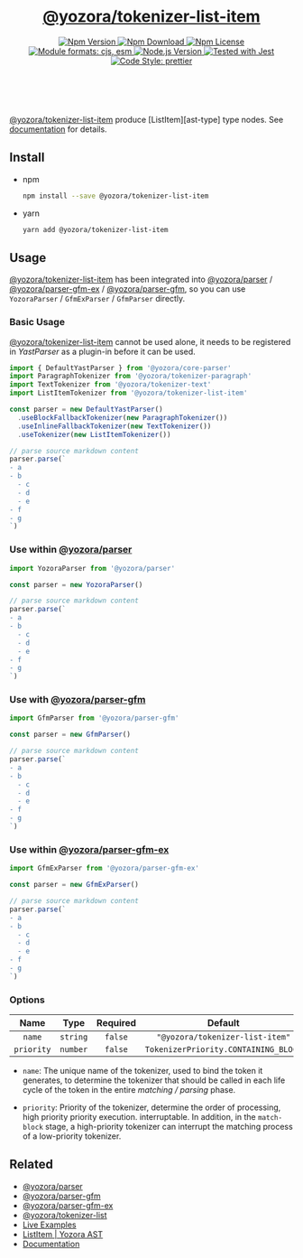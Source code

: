 <!-- :begin use tokenizer/banner -->

<header>
  <h1 align="center">
    <a href="https://github.com/guanghechen/yozora/tree/main/tokenizers/list-item#readme">@yozora/tokenizer-list-item</a>
  </h1>
  <div align="center">
    <a href="https://www.npmjs.com/package/@yozora/tokenizer-list-item">
      <img
        alt="Npm Version"
        src="https://img.shields.io/npm/v/@yozora/tokenizer-list-item.svg"
      />
    </a>
    <a href="https://www.npmjs.com/package/@yozora/tokenizer-list-item">
      <img
        alt="Npm Download"
        src="https://img.shields.io/npm/dm/@yozora/tokenizer-list-item.svg"
      />
    </a>
    <a href="https://www.npmjs.com/package/@yozora/tokenizer-list-item">
      <img
        alt="Npm License"
        src="https://img.shields.io/npm/l/@yozora/tokenizer-list-item.svg"
      />
    </a>
    <a href="#install">
      <img
        alt="Module formats: cjs, esm"
        src="https://img.shields.io/badge/module_formats-cjs%2C%20esm-green.svg"
      />
    </a>
    <a href="https://github.com/nodejs/node">
      <img
        alt="Node.js Version"
        src="https://img.shields.io/node/v/@yozora/tokenizer-list-item"
      />
    </a>
    <a href="https://github.com/facebook/jest">
      <img
        alt="Tested with Jest"
        src="https://img.shields.io/badge/tested_with-jest-9c465e.svg"
      />
    </a>
    <a href="https://github.com/prettier/prettier">
      <img
        alt="Code Style: prettier"
        src="https://img.shields.io/badge/code_style-prettier-ff69b4.svg?style=flat-square"
      />
    </a>
  </div>
</header>
<br/>

<!-- :end -->

[@yozora/tokenizer-list-item] produce [ListItem][ast-type] type nodes.
See [documentation][docpage] for details.

<!-- :begin use tokenizer/usage -->

## Install

* npm

  ```bash
  npm install --save @yozora/tokenizer-list-item
  ```

* yarn

  ```bash
  yarn add @yozora/tokenizer-list-item
  ```


## Usage

[@yozora/tokenizer-list-item][] has been integrated into [@yozora/parser][] / [@yozora/parser-gfm-ex][] / [@yozora/parser-gfm][],
so you can use `YozoraParser` / `GfmExParser` / `GfmParser` directly.

### Basic Usage

[@yozora/tokenizer-list-item][] cannot be used alone, it needs to be
registered in *YastParser* as a plugin-in before it can be used.

```typescript {4,9}
import { DefaultYastParser } from '@yozora/core-parser'
import ParagraphTokenizer from '@yozora/tokenizer-paragraph'
import TextTokenizer from '@yozora/tokenizer-text'
import ListItemTokenizer from '@yozora/tokenizer-list-item'

const parser = new DefaultYastParser()
  .useBlockFallbackTokenizer(new ParagraphTokenizer())
  .useInlineFallbackTokenizer(new TextTokenizer())
  .useTokenizer(new ListItemTokenizer())

// parse source markdown content
parser.parse(`
- a
- b
  - c
  - d
  - e
- f
- g
`)
```

### Use within [@yozora/parser][]

```typescript
import YozoraParser from '@yozora/parser'

const parser = new YozoraParser()

// parse source markdown content
parser.parse(`
- a
- b
  - c
  - d
  - e
- f
- g
`)
```

### Use with [@yozora/parser-gfm][]

```typescript
import GfmParser from '@yozora/parser-gfm'

const parser = new GfmParser()

// parse source markdown content
parser.parse(`
- a
- b
  - c
  - d
  - e
- f
- g
`)
```

### Use within [@yozora/parser-gfm-ex][]

```typescript
import GfmExParser from '@yozora/parser-gfm-ex'

const parser = new GfmExParser()

// parse source markdown content
parser.parse(`
- a
- b
  - c
  - d
  - e
- f
- g
`)
```

### Options

Name              | Type        | Required  | Default
:----------------:|:-----------:|:---------:|:--------------:
`name`            | `string`    | `false`   | `"@yozora/tokenizer-list-item"`
`priority`        | `number`    | `false`   | `TokenizerPriority.CONTAINING_BLOCK`

* `name`: The unique name of the tokenizer, used to bind the token it generates,
  to determine the tokenizer that should be called in each life cycle of the
  token in the entire *matching / parsing* phase.

* `priority`: Priority of the tokenizer, determine the order of processing,
  high priority priority execution. interruptable. In addition, in the `match-block`
  stage, a high-priority tokenizer can interrupt the matching process of a
  low-priority tokenizer.

<!-- :end -->

## Related


* [@yozora/parser][]
* [@yozora/parser-gfm][]
* [@yozora/parser-gfm-ex][]
* [@yozora/tokenizer-list][]
* [Live Examples][live-examples]
* [ListItem | Yozora AST][node-type]
* [Documentation][docpage]

[node-type]: http://yozora.guanghechen.com/docs/package/ast#listitem
[live-examples]: https://yozora.guanghechen.com/docs/package/tokenizer-autolink#live-examples

<!-- :begin use tokenizer/definitions -->

[live-examples]: https://yozora.guanghechen.com/docs/package/#live-examples
[docpage]: https://yozora.guanghechen.com/docs/package/
[homepage]: https://github.com/guanghechen/yozora/tree/main/tokenizers/list-item#readme
[gfm-homepage]: https://github.github.com/gfm
[mdast-homepage]: https://github.com/syntax-tree/mdast

[@yozora/ast]:                                https://github.com/guanghechen/yozora/tree/main/packages/ast#readme
[@yozora/core-parser]:                        https://github.com/guanghechen/yozora/tree/main/packages/core-parser#readme
[@yozora/parser]:                             https://github.com/guanghechen/yozora/tree/main/packages/parser#readme
[@yozora/parser-gfm]:                         https://github.com/guanghechen/yozora/tree/main/packages/parser-gfm#readme
[@yozora/parser-gfm-ex]:                      https://github.com/guanghechen/yozora/tree/main/packages/parser-gfm-ex#readme
[@yozora/tokenizer-admonition]:               https://github.com/guanghechen/yozora/tree/main/tokenizers/admonition#readme
[@yozora/tokenizer-autolink]:                 https://github.com/guanghechen/yozora/tree/main/tokenizers/autolink#readme
[@yozora/tokenizer-autolink-extension]:       https://github.com/guanghechen/yozora/tree/main/tokenizers/autolink-extension#readme
[@yozora/tokenizer-blockquote]:               https://github.com/guanghechen/yozora/tree/main/tokenizers/blockquote#readme
[@yozora/tokenizer-break]:                    https://github.com/guanghechen/yozora/tree/main/tokenizers/break#readme
[@yozora/tokenizer-definition]:               https://github.com/guanghechen/yozora/tree/main/tokenizers/definition#readme
[@yozora/tokenizer-delete]:                   https://github.com/guanghechen/yozora/tree/main/tokenizers/delete#readme
[@yozora/tokenizer-emphasis]:                 https://github.com/guanghechen/yozora/tree/main/tokenizers/emphasis#readme
[@yozora/tokenizer-fenced-block]:             https://github.com/guanghechen/yozora/tree/main/tokenizers/fenced-block#readme
[@yozora/tokenizer-fenced-code]:              https://github.com/guanghechen/yozora/tree/main/tokenizers/fenced-code#readme
[@yozora/tokenizer-footnote]:                 https://github.com/guanghechen/yozora/tree/main/tokenizers/footnote#readme
[@yozora/tokenizer-footnote-definition]:      https://github.com/guanghechen/yozora/tree/main/tokenizers/footnote-definition#readme
[@yozora/tokenizer-footnote-reference]:       https://github.com/guanghechen/yozora/tree/main/tokenizers/footnote-reference#readme
[@yozora/tokenizer-heading]:                  https://github.com/guanghechen/yozora/tree/main/tokenizers/heading#readme
[@yozora/tokenizer-html-block]:               https://github.com/guanghechen/yozora/tree/main/tokenizers/html-block#readme
[@yozora/tokenizer-html-inline]:              https://github.com/guanghechen/yozora/tree/main/tokenizers/html-inline#readme
[@yozora/tokenizer-image]:                    https://github.com/guanghechen/yozora/tree/main/tokenizers/image#readme
[@yozora/tokenizer-image-reference]:          https://github.com/guanghechen/yozora/tree/main/tokenizers/image-reference#readme
[@yozora/tokenizer-indented-code]:            https://github.com/guanghechen/yozora/tree/main/tokenizers/indented-code#readme
[@yozora/tokenizer-inline-code]:              https://github.com/guanghechen/yozora/tree/main/tokenizers/inline-code#readme
[@yozora/tokenizer-inline-math]:              https://github.com/guanghechen/yozora/tree/main/tokenizers/inline-math#readme
[@yozora/tokenizer-link]:                     https://github.com/guanghechen/yozora/tree/main/tokenizers/link#readme
[@yozora/tokenizer-link-reference]:           https://github.com/guanghechen/yozora/tree/main/tokenizers/link-reference#readme
[@yozora/tokenizer-list]:                     https://github.com/guanghechen/yozora/tree/main/tokenizers/list#readme
[@yozora/tokenizer-list-item]:                https://github.com/guanghechen/yozora/tree/main/tokenizers/list-item#readme
[@yozora/tokenizer-math]:                     https://github.com/guanghechen/yozora/tree/main/tokenizers/math#readme
[@yozora/tokenizer-paragraph]:                https://github.com/guanghechen/yozora/tree/main/tokenizers/paragraph#readme
[@yozora/tokenizer-setext-heading]:           https://github.com/guanghechen/yozora/tree/main/tokenizers/setext-heading#readme
[@yozora/tokenizer-table]:                    https://github.com/guanghechen/yozora/tree/main/tokenizers/table#readme
[@yozora/tokenizer-text]:                     https://github.com/guanghechen/yozora/tree/main/tokenizers/text#readme
[@yozora/tokenizer-thematic-break]:           https://github.com/guanghechen/yozora/tree/main/tokenizers/thematic-break#readme

[doc-live-examples/gfm]:                      https://yozora.guanghechen.com/docs/example/gfm
[doc-@yozora/ast]:                            https://yozora.guanghechen.com/docs/package/ast
[doc-@yozora/ast-util]:                       https://yozora.guanghechen.com/docs/package/ast-util
[doc-@yozora/core-parser]:                    https://yozora.guanghechen.com/docs/package/core-parser
[doc-@yozora/core-tokenizer]:                 https://yozora.guanghechen.com/docs/package/core-tokenizer
[doc-@yozora/parser]:                         https://yozora.guanghechen.com/docs/package/parser
[doc-@yozora/parser-gfm]:                     https://yozora.guanghechen.com/docs/package/parser-gfm
[doc-@yozora/parser-gfm-ex]:                  https://yozora.guanghechen.com/docs/package/parser-gfm-ex
[doc-@yozora/tokenizer-admonition]:           https://yozora.guanghechen.com/docs/package/tokenizer-admonition
[doc-@yozora/tokenizer-autolink]:             https://yozora.guanghechen.com/docs/package/tokenizer-autolink
[doc-@yozora/tokenizer-autolink-extension]:   https://yozora.guanghechen.com/docs/package/tokenizer-autolink-extension
[doc-@yozora/tokenizer-blockquote]:           https://yozora.guanghechen.com/docs/package/tokenizer-blockquote
[doc-@yozora/tokenizer-break]:                https://yozora.guanghechen.com/docs/package/tokenizer-break
[doc-@yozora/tokenizer-delete]:               https://yozora.guanghechen.com/docs/package/tokenizer-delete
[doc-@yozora/tokenizer-emphasis]:             https://yozora.guanghechen.com/docs/package/tokenizer-emphasis
[doc-@yozora/tokenizer-fenced-code]:          https://yozora.guanghechen.com/docs/package/tokenizer-fenced-code
[doc-@yozora/tokenizer-heading]:              https://yozora.guanghechen.com/docs/package/tokenizer-heading
[doc-@yozora/tokenizer-html-block]:           https://yozora.guanghechen.com/docs/package/tokenizer-html-block
[doc-@yozora/tokenizer-html-inline]:          https://yozora.guanghechen.com/docs/package/tokenizer-html-inline
[doc-@yozora/tokenizer-image]:                https://yozora.guanghechen.com/docs/package/tokenizer-image
[doc-@yozora/tokenizer-image-reference]:      https://yozora.guanghechen.com/docs/package/tokenizer-image-reference
[doc-@yozora/tokenizer-indented-code]:        https://yozora.guanghechen.com/docs/package/tokenizer-indented-code
[doc-@yozora/tokenizer-inline-code]:          https://yozora.guanghechen.com/docs/package/tokenizer-inline-code
[doc-@yozora/tokenizer-inline-math]:          https://yozora.guanghechen.com/docs/package/tokenizer-inline-math
[doc-@yozora/tokenizer-link]:                 https://yozora.guanghechen.com/docs/package/tokenizer-link
[doc-@yozora/tokenizer-definition]:           https://yozora.guanghechen.com/docs/package/tokenizer-definition
[doc-@yozora/tokenizer-link-reference]:       https://yozora.guanghechen.com/docs/package/tokenizer-link-reference
[doc-@yozora/tokenizer-list]:                 https://yozora.guanghechen.com/docs/package/tokenizer-list
[doc-@yozora/tokenizer-list-item]:            https://yozora.guanghechen.com/docs/package/tokenizer-list-item
[doc-@yozora/tokenizer-math]:                 https://yozora.guanghechen.com/docs/package/tokenizer-math
[doc-@yozora/tokenizer-paragraph]:            https://yozora.guanghechen.com/docs/package/tokenizer-paragraph
[doc-@yozora/tokenizer-setext-heading]:       https://yozora.guanghechen.com/docs/package/tokenizer-setext-heading
[doc-@yozora/tokenizer-table]:                https://yozora.guanghechen.com/docs/package/tokenizer-table
[doc-@yozora/tokenizer-text]:                 https://yozora.guanghechen.com/docs/package/tokenizer-text
[doc-@yozora/tokenizer-thematic-break]:       https://yozora.guanghechen.com/docs/package/tokenizer-thematic-break
[doc-@yozora/jest-for-tokenizer]:             https://yozora.guanghechen.com/docs/package/jest-for-tokenizer
[doc-@yozora/parser-gfm]:                     https://yozora.guanghechen.com/docs/package/parser-gfm

[gfm-atx-heading]:                            https://github.github.com/gfm/#atx-heading
[gfm-autolink]:                               https://github.github.com/gfm/#autolinks
[gfm-autolink-extension]:                     https://github.github.com/gfm/#autolinks-extension-
[gfm-blockquote]:                             https://github.github.com/gfm/#block-quotes
[gfm-bullet-list]:                            https://github.github.com/gfm/#bullet-list
[gfm-delete]:                                 https://github.github.com/gfm/#strikethrough-extension-
[gfm-emphasis]:                               https://github.github.com/gfm/#can-open-emphasis
[gfm-fenced-code]:                            https://github.github.com/gfm/#fenced-code-block
[gfm-html-block]:                             https://github.github.com/gfm/#html-block
[gfm-html-inline]:                            https://github.github.com/gfm/#raw-html
[gfm-image]:                                  https://github.github.com/gfm/#images
[gfm-indented-code]:                          https://github.github.com/gfm/#indented-code-block
[gfm-inline-code]:                            https://github.github.com/gfm/#code-span
[gfm-link]:                                   https://github.github.com/gfm/#inline-link
[gfm-definition]:                             https://github.github.com/gfm/#link-reference-definition
[gfm-link-reference]:                         https://github.github.com/gfm/#reference-link
[gfm-list]:                                   https://github.github.com/gfm/#lists
[gfm-list-item]:                              https://github.github.com/gfm/#list-items
[gfm-list-task-item]:                         https://github.github.com/gfm/#task-list-items-extension-
[gfm-paragraph]:                              https://github.github.com/gfm/#paragraph
[gfm-setext-heading]:                         https://github.github.com/gfm/#setext-heading
[gfm-soft-line-break]:                        https://github.github.com/gfm/#soft-line-breaks
[gfm-strong]:                                 https://github.github.com/gfm/#can-open-strong-emphasis
[gfm-tab]:                                    https://github.github.com/gfm/#tabs
[gfm-table]:                                  https://github.github.com/gfm/#table
[gfm-text]:                                   https://github.github.com/gfm/#soft-line-breaks
[gfm-thematic-break]:                         https://github.github.com/gfm/#thematic-break

<!-- :end -->
